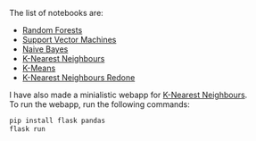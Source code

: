 The list of notebooks are:
- [Random Forests](https://github.com/Chi-EEE/Data_Science-Project/tree/main/Notebooks/Random-Forests)
- [Support Vector Machines](https://github.com/Chi-EEE/Data_Science-Project/tree/main/Notebooks/Support-Vector-Machine)
- [Naive Bayes](https://github.com/Chi-EEE/Data_Science-Project/tree/main/Notebooks/Na%C3%AFve-Bayes-Classifier)
- [K-Nearest Neighbours](https://github.com/Chi-EEE/Data_Science-Project/tree/main/Notebooks/K-Nearest-Neighbour)
- [K-Means](https://github.com/Chi-EEE/Data_Science-Project/tree/main/Notebooks/K-Means)
- [K-Nearest Neighbours Redone](https://github.com/Chi-EEE/Data_Science-Project/tree/main/Notebooks/K-Nearest-Neighbour-Two)

I have also made a minialistic webapp for [K-Nearest Neighbours](https://github.com/Chi-EEE/Data_Science-Project/tree/main/Notebooks/K-Nearest-Neighbour/deployment).  
To run the webapp, run the following commands:
```bash
pip install flask pandas
flask run
```